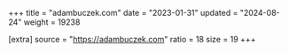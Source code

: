 +++
title = "adambuczek.com"
date = "2023-01-31"
updated = "2024-08-24"
weight = 19238

[extra]
source = "https://adambuczek.com"
ratio = 18
size = 19
+++
